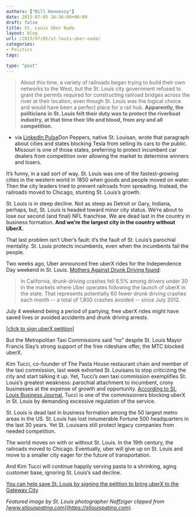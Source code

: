 ```yaml
---
authors: ["Bill Hennessy"]
date: 2015-07-05 16:36:00+00:00
draft: false
title: St. Louis Uber Nada
layout: blog
url: /2015/07/05/st-louis-uber-nada/
categories:
- Politics
tags:

type: "post"
---
```


> About this time, a variety of railroads began trying to build their own networks to the West, but the St. Louis city government refused to grant the permits required for constructing railroad bridges across the river at their location, even though St. Louis was the logical choice and would have been a perfect place for a rail hub. **Apparently, the politicians in St. Louis felt their duty was to protect the riverboat industry, at that time their life and blood, from any and all competition.**



- via [LinkedIn Pulse](https://www.linkedin.com/pulse/20130703012459-17102372-why-chicago-is-so-much-bigger-than-st-louis)Don Peppers, native St. Louisan, wrote that paragraph about cities and states blocking Tesla from selling its cars to the public. Missouri is one of those states, preferring to protect incumbent car dealers from competition over allowing the market to determine winners and losers.

It’s funny, in a sad sort of way. St. Louis was one of the fastest-growing cities in the western world in 1850 when goods and people moved on water. Then the city leaders tried to prevent railroads from spreading. Instead, the railroads moved to Chicago, stunting St. Louis’s growth.

St. Louis is in steep decline. Not as steep as Detroit or Gary, Indiana, perhaps, but, St. Louis is headed toward minor city status. We’re about to lose our second (and final) NFL franchise. We are dead last in the country in business formation. **And we’re the largest city in the country without UberX.**

That last problem isn’t Uber’s fault: it’s the fault of St. Louis’s parochial mentality. St. Louis protects incumbents, even when the incumbents fail the people.

Two weeks ago, Uber announced free uberX rides for the Independence Day weekend in St. Louis. [Mothers Against Drunk Driving found](https://www.madd.org/media-center/press-releases/2015/new-report-from-madd-uber.html):



> In California, drunk-driving crashes fell 6.5% among drivers under 30 in the markets where Uber operates following the launch of uberX in the state. That represents potentially 60 fewer drunk driving crashes each month -- a total of 1,800 crashes avoided -- since July 2012.



July 4 weekend being a period of partying, free uberX rides might have saved lives or avoided accidents and drunk driving arrests.

[[click to sign uberX petition](https://petition.uber.org/stl/)]

But the Metropolitan Taxi Commissions said “no” despite St. Louis Mayor Francis Slay’s strong support of the free rideshare offer, the MTC blocked uberX.

Kim Tucci, co-founder of The Pasta House restaurant chain and member of the taxi commission, last week exhorted St. Louisans to stop criticizing the city and start talking it up. Yet, Tucci’s own taxi commission exemplifies St. Louis’s greatest weakness: parochial attachment to incumbent, crony businesses at the expense of growth and opportunity. [According to St. Louis Business Journal](https://www.bizjournals.com/stlouis/blog/biznext/2015/06/uber-looks-for-more-compromise-from-taxi.html), Tucci is one of the commissioners blocking uberX in St. Louis by demanding excessive regulation of the service.

St. Louis is dead last in business formation among the 50 largest metro areas in the US. St. Louis has lost innumerable Fortune 500 headquarters in the last 30 years. Yet St. Louisans still protect legacy companies from needed competition.

The world moves on with or without St. Louis. In the 19th century, the railroads moved to Chicago. Eventually, uber will give up on St. Louis and move to a smaller city eager for the future of transportation.

And Kim Tucci will continue happily serving pasta to a shrinking, aging customer base, ignoring St. Louis’s sad decline.

[You can help save St. Louis by signing the petition to bring uberX to the Gateway City](https://petition.uber.org/stl/)

_Featured image by St. Louis photographer Naffziger clipped from [www.stlouispatina.com](https://stlouispatina.com)._
